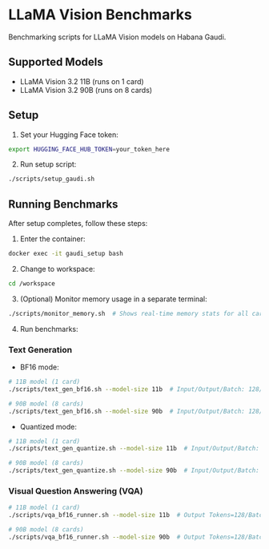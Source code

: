# LLaMA Vision Benchmarks

Benchmarking scripts for LLaMA Vision models on Habana Gaudi.

## Supported Models
- LLaMA Vision 3.2 11B (runs on 1 card)
- LLaMA Vision 3.2 90B (runs on 8 cards)

## Setup

1. Set your Hugging Face token:
```bash
export HUGGING_FACE_HUB_TOKEN=your_token_here
```

2. Run setup script:
```bash
./scripts/setup_gaudi.sh
```

## Running Benchmarks

After setup completes, follow these steps:

1. Enter the container:
```bash
docker exec -it gaudi_setup bash
```

2. Change to workspace:
```bash
cd /workspace
```

3. (Optional) Monitor memory usage in a separate terminal:
```bash
./scripts/monitor_memory.sh  # Shows real-time memory stats for all cards
```

4. Run benchmarks:

### Text Generation
- BF16 mode:
```bash
# 11B model (1 card)
./scripts/text_gen_bf16.sh --model-size 11b  # Input/Output/Batch: 128/128/1024, 2048/2048/64, etc.

# 90B model (8 cards)
./scripts/text_gen_bf16.sh --model-size 90b  # Input/Output/Batch: 128/128/256, 2048/2048/64, etc.
```

- Quantized mode:
```bash
# 11B model (1 card)
./scripts/text_gen_quantize.sh --model-size 11b  # Input/Output/Batch: 128/128/1024, 2048/2048/64, etc.

# 90B model (8 cards)
./scripts/text_gen_quantize.sh --model-size 90b  # Input/Output/Batch: 128/128/256, 2048/2048/64, etc.
```

### Visual Question Answering (VQA)
```bash
# 11B model (1 card)
./scripts/vqa_bf16_runner.sh --model-size 11b  # Output Tokens=128/Batch=1024, Output=2048/Batch=96, etc.

# 90B model (8 cards)
./scripts/vqa_bf16_runner.sh --model-size 90b  # Output Tokens=128/Batch=256, Output=2048/Batch=64, etc.
